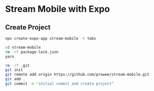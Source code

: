# Stream Mobile with Expo

## Create Project
```bash
npx create-expo-app stream-mobile -t tabs
```

```bash
cd stream-mobile
rm -rf package-lock.json
yarn
```

```bash
rm -rf .git
git init
git remote add origin https://github.com/prawee/stream-mobile.git
git add .
git commit -m "initial commit and create project"
```